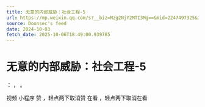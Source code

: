 ```yaml
---
title: 无意的内部威胁：社会工程-5
url: https://mp.weixin.qq.com/s?__biz=Mzg2NjY2MTI3Mg==&mid=2247497325&idx=2&sn=c87d7f759e5161cc09ce67f959f46eaa
source: Doonsec's feed
date: 2024-10-03
fetch_date: 2025-10-06T18:49:00.939785
---
```


# 无意的内部威胁：社会工程-5

：
，
。

视频
小程序
赞
，轻点两下取消赞
在看
，轻点两下取消在看